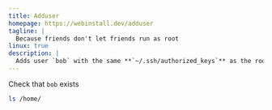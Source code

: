 ```yaml
---
title: Adduser
homepage: https://webinstall.dev/adduser
tagline: |
  Because friends don't let friends run as root
linux: true
description: |
  Adds user `bob` with the same **`~/.ssh/authorized_keys`** as the root user, exiting early if run by a non-root user.
---
```


Check that `bob` exists

```bash
ls /home/
```
